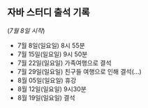 ## 자바 스터디 출석 기록 
(*7월 8일 시작*)

- 7월 8일(일요일) 8시 55분
- 7월 15일(일요일) 9시 50분
- 7월 22일(일요일) 가족여행으로 결석
- 7월 29일(일요일) 친구들 여행으로 인해 결석(...)
- 8월 05일(일요일) 휴강
- 8월 12일(일요일) 9시30분
- 8월 19일(일요일) 결석
